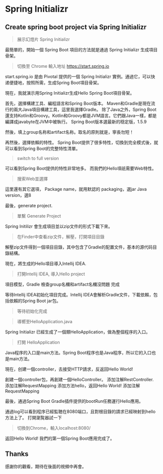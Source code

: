 # Spring Initializr

## Create spring boot project via Spring Initializr

> 展示幻燈片 Spring Initializr

最簡單的，開始一個 Spring Boot 項目的方法就是通過 Spring Initializr 生成項目骨架。

> 切換至 Chrome
> 輸入地址 https://start.spring.io

start.spring.io 是由 Pivotal 提供的一個 Spring Initializr 實例。通過它，可以快递便捷地，按照所需，生成Spring Boot項目骨架。

現在，我就演示用Spring Initializr生成Hello Spring Boot項目骨架。

首先，選擇構建工具、編程語言和Spring Boot版本。
Maven和Gradle是現在流行的兩大Java項目構建工具，這里我選擇Gradle。
除了Java之外，Spring Boot還支持Kotlin和Groovy。Kotlin和Groovy都是JVM語言。它們跟Java一樣，都是編譯成javabyte在JVM中被執行。
Spring Boot版本選最新的穏定版，1.5.9

然後，填上group名称和artifact名称。取名的原則就是，寧長勿短！

再然後，選擇依賴的特性。
Spring Boot提供了很多特性，切換到完全模式後，就可以看到Spring Boot的完整特性清單。

> switch to full version

可以看到Spring Boot提供的特性非常地多。 而我們的Hello項祇需要Web特性。

> 搜索Web並選擇

這里還有其它選項，
Package name，就用默認的
packaging，選jar
Java version，選8

最後，generate project.

> 單繫 Generate Project

Spring Initilizr 會生成項目並以zip文件的形式下載下來。

> 在Finder中查看zip文件，解壓，打開項目目錄

解壓zip文件得到一個項目目錄，其中包含了Gradle的配置文件，基本的源代码目錄結構。

現在，將生成的Hello項目導入Intellij IDEA.

> 打開Intellij IDEA, 導入Hello project

項目模型，Gradle
檢查group名穪和artifact名穪沒問題
完成

等待Intellij IDEA初始化項目完成。Intellij IDEA會解析Gradle文件，下載依賴，包括依賴的Spring Boot jar包。

> 等待初始化完成

> 導嚮至HelloApplication.java

Spring Initializr 已經生成了一個類HelloApplication，做為整個程序的入口。

> 打開 HelloApplication

Java程序的入口是main方法。Spring Boot程序也是Java程序，所以它的入口也是main方法。

現在，创建一個controller，去接受HTTP請求，反返回Hello World!

創建一個controller包，再創建一個HelloController。
添加注解RestController.
添加注解RequestMapping
添加方法hello，返回Hello World!
添加注解RequestMapping

最後，通過Spring Boot Gradle插件提供的bootRun任務運行Hello應用。

通過log可以看到程序已經監聴在8080端口，且對根目錄的請求已經映射到hello方法上了。
打開瀏覧器試一下

> 切換到Chrome，輸入localhost:8080/

返回Hello World! 
我們的第一個Spring Boot應用完成了。

## Thanks

感謝你的觀看，期待在後面的視頻中再會。


